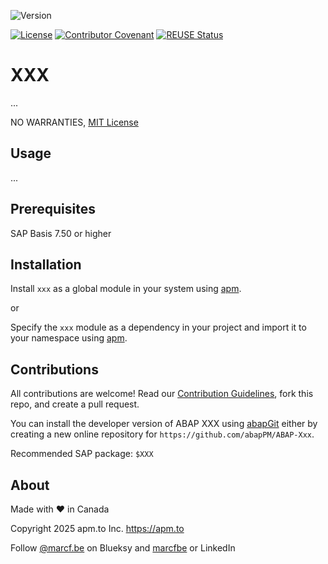 ![Version](https://img.shields.io/endpoint?url=https://shield.abappm.com/github/abapPM/ABAP-Xxx/src/zcl_xxx.clas.abap/c_version&label=Version&color=blue)

[![License](https://img.shields.io/github/license/abapPM/ABAP-Xxx?label=License&color=success)](https://github.com/abapPM/ABAP-Xxx/blob/main/LICENSE)
[![Contributor Covenant](https://img.shields.io/badge/Contributor%20Covenant-2.1-4baaaa.svg?color=success)](https://github.com/abapPM/.github/blob/main/CODE_OF_CONDUCT.md)
[![REUSE Status](https://api.reuse.software/badge/github.com/abapPM/ABAP-Xxx)](https://api.reuse.software/info/github.com/abapPM/ABAP-Xxx)

# XXX

...

NO WARRANTIES, [MIT License](https://github.com/abapPM/ABAP-Xxx/blob/main/LICENSE)

## Usage

...

## Prerequisites

SAP Basis 7.50 or higher

## Installation

Install `xxx` as a global module in your system using [apm](https://abappm.com).

or

Specify the `xxx` module as a dependency in your project and import it to your namespace using [apm](https://abappm.com).

## Contributions

All contributions are welcome! Read our [Contribution Guidelines](https://github.com/abapPM/ABAP-Xxx/blob/main/CONTRIBUTING.md), fork this repo, and create a pull request.

You can install the developer version of ABAP XXX using [abapGit](https://github.com/abapGit/abapGit) either by creating a new online repository for `https://github.com/abapPM/ABAP-Xxx`.

Recommended SAP package: `$XXX`

## About

Made with ❤️ in Canada

Copyright 2025 apm.to Inc. <https://apm.to>

Follow [@marcf.be](https://bsky.app/profile/marcf.be) on Blueksy and [marcfbe](https://linkedin.com/in/marcfbe) or LinkedIn
